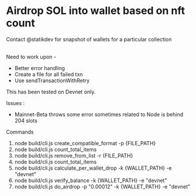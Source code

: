 # Airdrop SOL into wallet based on nft count<br/>

Contact @statikdev for snapshot of wallets for a particular collection<br/><br/>


Need to work upon - 
- Better error handling 
- Create a file for all failed txn
- Use sendTransactionWithRetry


This has been tested on Devnet only. 

Issues :
- Mainnet-Beta throws some error sometimes related to Node is behind 204 slots


Commands


1. node build/cli.js create_compatible_format -p {FILE_PATH} <br/>
2. node build/cli.js count_total_items<br/>
3. node build/cli.js remove_from_list -r {FILE_PATH} <br/>
4. node build/cli.js count_total_items<br/>
5. node build/cli.js calculate_per_wallet_drop -k {WALLET_PATH} -e "devnet"<br/>
6. node build/cli.js verify_balance -k {WALLET_PATH} -e "devnet"<br/>
7. node build/cli.js do_airdrop -p  "0.00012" -k {WALLET_PATH} -e "devnet"<br/>
